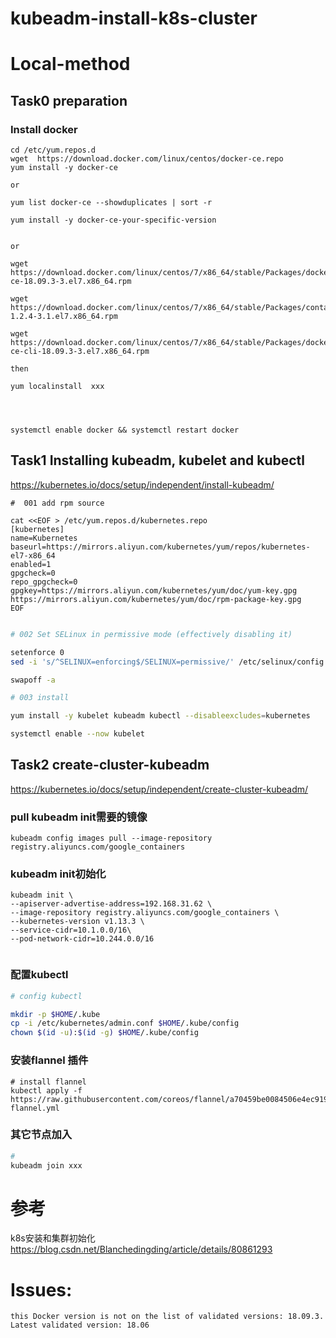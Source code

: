 # kubeadm-install-k8s-cluster


#  Local-method


## Task0 preparation

### Install docker

```
cd /etc/yum.repos.d
wget  https://download.docker.com/linux/centos/docker-ce.repo
yum install -y docker-ce

or

yum list docker-ce --showduplicates | sort -r

yum install -y docker-ce-your-specific-version 


or
  
wget https://download.docker.com/linux/centos/7/x86_64/stable/Packages/docker-ce-18.09.3-3.el7.x86_64.rpm

wget https://download.docker.com/linux/centos/7/x86_64/stable/Packages/containerd.io-1.2.4-3.1.el7.x86_64.rpm

wget https://download.docker.com/linux/centos/7/x86_64/stable/Packages/docker-ce-cli-18.09.3-3.el7.x86_64.rpm

then 

yum localinstall  xxx




```

```
systemctl enable docker && systemctl restart docker 
```



## Task1 Installing kubeadm, kubelet and kubectl
https://kubernetes.io/docs/setup/independent/install-kubeadm/  


```
#  001 add rpm source

cat <<EOF > /etc/yum.repos.d/kubernetes.repo
[kubernetes]
name=Kubernetes
baseurl=https://mirrors.aliyun.com/kubernetes/yum/repos/kubernetes-el7-x86_64
enabled=1
gpgcheck=0
repo_gpgcheck=0
gpgkey=https://mirrors.aliyun.com/kubernetes/yum/doc/yum-key.gpg https://mirrors.aliyun.com/kubernetes/yum/doc/rpm-package-key.gpg
EOF


```

```bash
# 002 Set SELinux in permissive mode (effectively disabling it)

setenforce 0
sed -i 's/^SELINUX=enforcing$/SELINUX=permissive/' /etc/selinux/config

swapoff -a

```

```bash
# 003 install 

yum install -y kubelet kubeadm kubectl --disableexcludes=kubernetes

systemctl enable --now kubelet

```


## Task2 create-cluster-kubeadm
https://kubernetes.io/docs/setup/independent/create-cluster-kubeadm/



###  pull kubeadm init需要的镜像

```
kubeadm config images pull --image-repository registry.aliyuncs.com/google_containers
```
### kubeadm init初始化

```
kubeadm init \
--apiserver-advertise-address=192.168.31.62 \
--image-repository registry.aliyuncs.com/google_containers \
--kubernetes-version v1.13.3 \
--service-cidr=10.1.0.0/16\
--pod-network-cidr=10.244.0.0/16


```
### 配置kubectl
```bash
# config kubectl 

mkdir -p $HOME/.kube
cp -i /etc/kubernetes/admin.conf $HOME/.kube/config
chown $(id -u):$(id -g) $HOME/.kube/config


```
### 安装flannel 插件
```shell
# install flannel 
kubectl apply -f https://raw.githubusercontent.com/coreos/flannel/a70459be0084506e4ec919aa1c114638878db11b/Documentation/kube-flannel.yml
```
### 其它节点加入
```bash
# 
kubeadm join xxx
```



# 参考
k8s安装和集群初始化
https://blog.csdn.net/Blanchedingding/article/details/80861293



# Issues:

```
this Docker version is not on the list of validated versions: 18.09.3. Latest validated version: 18.06
```

